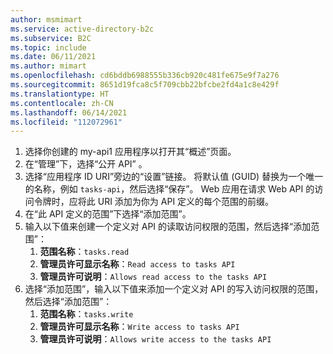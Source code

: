 ```yaml
---
author: msmimart
ms.service: active-directory-b2c
ms.subservice: B2C
ms.topic: include
ms.date: 06/11/2021
ms.author: mimart
ms.openlocfilehash: cd6bddb6988555b336cb920c481fe675e9f7a276
ms.sourcegitcommit: 8651d19fca8c5f709cbb22bfcbe2fd4a1c8e429f
ms.translationtype: HT
ms.contentlocale: zh-CN
ms.lasthandoff: 06/14/2021
ms.locfileid: "112072961"
---
```

1. 选择你创建的 my-api1 应用程序以打开其“概述”页面。
1. 在“管理”下，选择“公开 API” 。
1. 选择“应用程序 ID URI”旁边的“设置”链接。  将默认值 (GUID) 替换为一个唯一的名称，例如 `tasks-api`，然后选择“保存”。 Web 应用在请求 Web API 的访问令牌时，应将此 URI 添加为你为 API 定义的每个范围的前缀。
1. 在“此 API 定义的范围”下选择“添加范围”。 
1. 输入以下值来创建一个定义对 API 的读取访问权限的范围，然后选择“添加范围”：
    1. **范围名称**：`tasks.read`
    1. **管理员许可显示名称**：`Read access to tasks API`
    1. **管理员许可说明**：`Allows read access to the tasks API`
1. 选择“添加范围”，输入以下值来添加一个定义对 API 的写入访问权限的范围，然后选择“添加范围”： 
    1. **范围名称**：`tasks.write`
    1. **管理员许可显示名称**：`Write access to tasks API`
    1. **管理员许可说明**：`Allows write access to the tasks API`